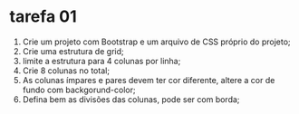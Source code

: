 # tarefa 01

1. Crie um projeto com Bootstrap e um arquivo de CSS próprio do projeto;
2. Crie uma estrutura de grid;
3. limite a estrutura para 4 colunas por linha;
4. Crie 8 colunas no total;
5. As colunas ímpares e pares devem ter cor diferente, altere a cor de fundo com backgorund-color;
6. Defina bem as divisões das colunas, pode ser com borda;